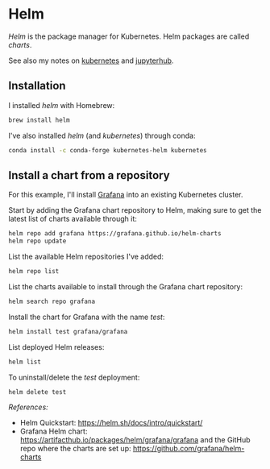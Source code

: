 # Helm

*Helm* is the package manager for Kubernetes.
Helm packages are called *charts*.

See also my notes on [kubernetes](./kubernetes.md) and [jupyterhub](./jupyterhub.md).



## Installation

I installed *helm* with Homebrew:
```bash
brew install helm
```

I've also installed *helm* (and *kubernetes*) through conda:
```bash
conda install -c conda-forge kubernetes-helm kubernetes
```

## Install a chart from a repository

For this example, I'll install [Grafana](https://grafana.com/) into an existing Kubernetes cluster.

Start by adding the Grafana chart repository to Helm,
making sure to get the latest list of charts available through it:
```sh
helm repo add grafana https://grafana.github.io/helm-charts
helm repo update
```

List the available Helm repositories I've added:
```bash
helm repo list
```

List the charts available to install through the Grafana chart repository:
```sh
helm search repo grafana
```

Install the chart for Grafana with the name *test*:
```sh
helm install test grafana/grafana
```

List deployed Helm releases:
```bash
helm list
```

To uninstall/delete the *test* deployment:
```sh
helm delete test
```

*References:*

* Helm Quickstart: https://helm.sh/docs/intro/quickstart/
* Grafana Helm chart: https://artifacthub.io/packages/helm/grafana/grafana and the GitHub repo where the charts are set up: https://github.com/grafana/helm-charts
